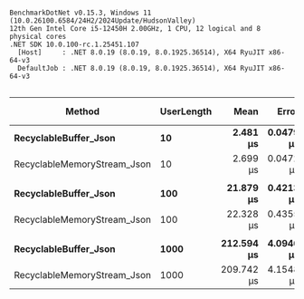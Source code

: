 ```

BenchmarkDotNet v0.15.3, Windows 11 (10.0.26100.6584/24H2/2024Update/HudsonValley)
12th Gen Intel Core i5-12450H 2.00GHz, 1 CPU, 12 logical and 8 physical cores
.NET SDK 10.0.100-rc.1.25451.107
  [Host]     : .NET 8.0.19 (8.0.19, 8.0.1925.36514), X64 RyuJIT x86-64-v3
  DefaultJob : .NET 8.0.19 (8.0.19, 8.0.1925.36514), X64 RyuJIT x86-64-v3


```
| Method                      | UserLength | Mean       | Error     | StdDev    | Ratio | RatioSD | Gen0   | Allocated | Alloc Ratio |
|---------------------------- |----------- |-----------:|----------:|----------:|------:|--------:|-------:|----------:|------------:|
| **RecyclableBuffer_Json**       | **10**         |   **2.481 μs** | **0.0479 μs** | **0.0551 μs** |  **1.00** |    **0.03** | **0.1030** |     **664 B** |        **1.00** |
| RecyclableMemoryStream_Json | 10         |   2.699 μs | 0.0472 μs | 0.0418 μs |  1.09 |    0.03 | 0.1183 |     744 B |        1.12 |
|                             |            |            |           |           |       |         |        |           |             |
| **RecyclableBuffer_Json**       | **100**        |  **21.879 μs** | **0.4213 μs** | **0.5016 μs** |  **1.00** |    **0.03** | **0.0916** |     **664 B** |        **1.00** |
| RecyclableMemoryStream_Json | 100        |  22.328 μs | 0.4355 μs | 0.5814 μs |  1.02 |    0.03 | 0.0916 |     744 B |        1.12 |
|                             |            |            |           |           |       |         |        |           |             |
| **RecyclableBuffer_Json**       | **1000**       | **212.594 μs** | **4.0946 μs** | **5.0286 μs** |  **1.00** |    **0.03** |      **-** |     **677 B** |        **1.00** |
| RecyclableMemoryStream_Json | 1000       | 209.742 μs | 4.1548 μs | 4.0806 μs |  0.99 |    0.03 |      - |     776 B |        1.15 |
